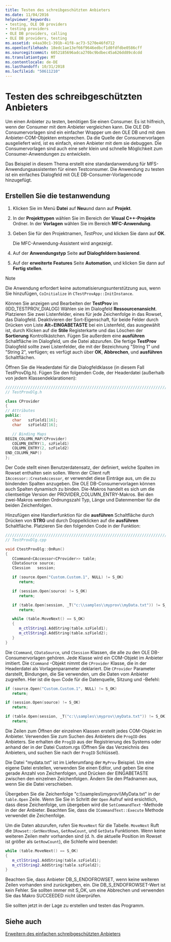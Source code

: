 ```yaml
---
title: Testen des schreibgeschützten Anbieters
ms.date: 11/04/2016
helpviewer_keywords:
- testing, OLE DB providers
- testing providers
- OLE DB providers, calling
- OLE DB providers, testing
ms.assetid: e4aa30c1-391b-41f8-ac73-5270e46fd712
ms.openlocfilehash: 18edc1ae13ef66f9646edbcf1d0fdfdbe0586cff
ms.sourcegitcommit: 6052185696adca270bc9bdbec45a626dd89cdcdd
ms.translationtype: MT
ms.contentlocale: de-DE
ms.lasthandoff: 10/31/2018
ms.locfileid: "50611210"
---
```

# <a name="testing-the-read-only-provider"></a>Testen des schreibgeschützten Anbieters

Um einen Anbieter zu testen, benötigen Sie einen Consumer. Es ist hilfreich, wenn der Consumer mit dem Anbieter vergleichen kann. Die OLE DB-Consumervorlagen sind ein einfacher Wrapper um den OLE DB und mit dem Anbieter-COM-Objekten entsprechen. Da die Quelle der Consumervorlagen ausgeliefert wird, ist es einfach, einen Anbieter mit dem sie debuggen. Die Consumervorlagen sind auch eine sehr klein und schnelle Möglichkeit zum Consumer-Anwendungen zu entwickeln.

Das Beispiel in diesem Thema erstellt eine standardanwendung für MFS-Anwendungsassistenten für einen Testconsumer. Die Anwendung zu testen ist ein einfaches Dialogfeld mit OLE DB-Consumer-Vorlagencode hinzugefügt.

## <a name="to-create-the-test-application"></a>Erstellen Sie die testanwendung

1. Klicken Sie im Menü **Datei** auf **Neu**und dann auf **Projekt**.

1. In der **Projekttypen** wählen Sie im Bereich der **Visual C++-Projekte** Ordner. In der **Vorlagen** wählen Sie im Bereich **MFC-Anwendung**.

1. Geben Sie für den Projektnamen, *TestProv*, und klicken Sie dann auf **OK**.

   Die MFC-Anwendung-Assistent wird angezeigt.

1. Auf der **Anwendungstyp** Seite **auf Dialogfeldern basierend**.

1. Auf der **erweiterte Features** Seite **Automation**, und klicken Sie dann auf **Fertig stellen**.

> [!NOTE]
> Die Anwendung erfordert keine automatisierungsunterstützung aus, wenn Sie hinzufügen, `CoInitialize` in `CTestProvApp::InitInstance`.

Können Sie anzeigen und Bearbeiten der **TestProv** im (IDD_TESTPROV_DIALOG) Wählen sie im Dialogfeld **Ressourcenansicht**. Platzieren Sie zwei Listenfelder, eines für jede Zeichenfolge in das Rowset, das Dialogfeld. Deaktivieren der Sort-Eigenschaft, für beide Felder durch Drücken von Liste **Alt**+**EINGABETASTE** bei ein Listenfeld, das ausgewählt ist, durch Klicken auf die **Stile** Registerkarte und das Löschen der  **Sortierung** Kontrollkästchen. Fügen Sie außerdem eine **ausführen** Schaltfläche im Dialogfeld, um die Datei abzurufen. Die fertige **TestProv** Dialogfeld sollte zwei Listenfelder, die mit der Bezeichnung "String 1" und "String 2", verfügen; es verfügt auch über **OK**, **Abbrechen**, und **ausführen**  Schaltflächen.

Öffnen Sie die Headerdatei für die Dialogfeldklasse (in diesem Fall TestProvDlg.h). Fügen Sie den folgenden Code, der Headerdatei (außerhalb von jedem Klassendeklarationen):

```cpp
////////////////////////////////////////////////////////////////////////
// TestProvDlg.h

class CProvider
{
// Attributes
public:
   char   szField1[16];
   char   szField2[16];

   // Binding Maps
BEGIN_COLUMN_MAP(CProvider)
   COLUMN_ENTRY(1, szField1)
   COLUMN_ENTRY(2, szField2)
END_COLUMN_MAP()
};
```

Der Code stellt einen Benutzerdatensatz, der definiert, welche Spalten im Rowset enthalten sein sollen. Wenn der Client ruft `IAccessor::CreateAccessor`, er verwendet diese Einträge aus, um die zu bindenden Spalten anzugeben. Die OLE DB-Consumervorlagen können auch Spalten dynamisch zu binden. Die-Makros handelt es sich um die clientseitige Version der PROVIDER_COLUMN_ENTRY-Makros. Bei den zwei-Makros werden Ordnungszahl Typ, Länge und Datenmember für die beiden Zeichenfolgen.

Hinzufügen eine Handlerfunktion für die **ausführen** Schaltfläche durch Drücken von **STRG** und durch Doppelklicken auf die **ausführen** Schaltfläche. Platzieren Sie den folgenden Code in der Funktion:

```cpp
///////////////////////////////////////////////////////////////////////
// TestProvDlg.cpp

void CtestProvDlg::OnRun()
{
   CCommand<CAccessor<CProvider>> table;
   CDataSource source;
   CSession   session;

   if (source.Open("Custom.Custom.1", NULL) != S_OK)
      return;

   if (session.Open(source) != S_OK)
      return;

   if (table.Open(session, _T("c:\\samples\\myprov\\myData.txt")) != S_OK)
      return;

   while (table.MoveNext() == S_OK)
   {
      m_ctlString1.AddString(table.szField1);
      m_ctlString2.AddString(table.szField2);
   }
}
```

Die `CCommand`, `CDataSource`, und `CSession` Klassen, die alle zu den OLE DB-Consumervorlagen gehören. Jede Klasse wird ein COM-Objekt im Anbieter imitiert. Die `CCommand` -Objekt nimmt die `CProvider` Klasse, die in der Headerdatei als Vorlagenparameter deklariert. Die `CProvider` Parameter darstellt, Bindungen, die Sie verwenden, um die Daten vom Anbieter zugreifen. Hier ist die `Open` Code für die Datenquelle, Sitzung und -Befehl:

```cpp
if (source.Open("Custom.Custom.1", NULL) != S_OK)
   return;

if (session.Open(source) != S_OK)
   return;

if (table.Open(session, _T("c:\\samples\\myprov\\myData.txt")) != S_OK)
   return;
```

Die Zeilen zum Öffnen der einzelnen Klassen erstellt jedes COM-Objekt im Anbieter. Verwenden Sie zum Suchen des Anbieters die `ProgID` des Anbieters. Sie erhalten die `ProgID` aus der Registrierung des Systems oder anhand der in der Datei Custom.rgs (Öffnen Sie das Verzeichnis des Anbieters, und suchen Sie nach der `ProgID` Schlüssel).

Die Datei "mydata.txt" ist im Lieferumfang der `MyProv` Beispiel. Um eine eigene Datei erstellen, verwenden Sie einen Editor, und geben Sie eine gerade Anzahl von Zeichenfolgen, und Drücken der EINGABETASTE zwischen den einzelnen Zeichenfolgen. Ändern Sie den Pfadnamen aus, wenn Sie die Datei verschieben.

Übergeben Sie die Zeichenfolge "c:\\\samples\\\myprov\\\MyData.txt" in der `table.Open` Zeile. Wenn Sie Sie in Schritt der `Open` Aufruf wird ersichtlich, dass diese Zeichenfolge, um übergeben wird die `SetCommandText` -Methode in der der Anbieter. Beachten Sie, dass die `ICommandText::Execute` Methode verwendet die Zeichenfolge.

Um die Daten abzurufen, rufen Sie `MoveNext` für die Tabelle. `MoveNext` Ruft die `IRowset::GetNextRows`, `GetRowCount`, und `GetData` Funktionen. Wenn keine weiteren Zeilen mehr vorhanden sind (d. h. die aktuelle Position im Rowset ist größer als `GetRowCount`), die Schleife wird beendet:

```cpp
while (table.MoveNext() == S_OK)
{
   m_ctlString1.AddString(table.szField1);
   m_ctlString2.AddString(table.szField2);
}
```

Beachten Sie, dass Anbieter DB_S_ENDOFROWSET, wenn keine weiteren Zeilen vorhanden sind zurückgeben, ein. Die DB_S_ENDOFROWSET-Wert ist kein Fehler. Sie sollten immer mit S_OK, um eine Abbrechen und verwenden Sie das Makro SUCCEEDED nicht überprüfen.

Sie sollten jetzt in der Lage zu erstellen und testen das Programm.

## <a name="see-also"></a>Siehe auch

[Erweitern des einfachen schreibgeschützten Anbieters](../../data/oledb/enhancing-the-simple-read-only-provider.md)